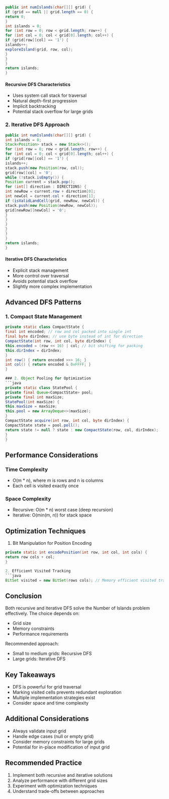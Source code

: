 

```java
public int numIslands(char[][] grid) {
if (grid == null || grid.length == 0) {
return 0;
}
int islands = 0;
for (int row = 0; row < grid.length; row++) {
for (int col = 0; col < grid[0].length; col++) {
if (grid[row][col] == '1') {
islands++;
exploreIsland(grid, row, col);
}
}
}
return islands;
}
```

#### Recursive DFS Characteristics
- Uses system call stack for traversal
- Natural depth-first progression
- Implicit backtracking
- Potential stack overflow for large grids

### 2. Iterative DFS Approach
```java
public int numIslands(char[][] grid) {
int islands = 0;
Stack<Position> stack = new Stack<>();
for (int row = 0; row < grid.length; row++) {
for (int col = 0; col < grid[0].length; col++) {
if (grid[row][col] == '1') {
islands++;
stack.push(new Position(row, col));
grid[row][col] = '0';
while (!stack.isEmpty()) {
Position current = stack.pop();
for (int[] direction : DIRECTIONS) {
int newRow = current.row + direction[0];
int newCol = current.col + direction[1];
if (isValidLandCell(grid, newRow, newCol)) {
stack.push(new Position(newRow, newCol));
grid[newRow][newCol] = '0';
}
}
}
}
}
}
return islands;
}
```

#### Iterative DFS Characteristics
- Explicit stack management
- More control over traversal
- Avoids potential stack overflow
- Slightly more complex implementation

## Advanced DFS Patterns

### 1. Compact State Management
```java
private static class CompactState {
final int encoded; // row and col packed into single int
final byte dirIndex; // use byte instead of int for direction
CompactState(int row, int col, byte dirIndex) {
this.encoded = (row << 16) | col; // bit shifting for packing
this.dirIndex = dirIndex;
}
int row() { return encoded >>> 16; }
int col() { return encoded & 0xFFFF; }
}

### 2. Object Pooling for Optimization
```java
private static class StatePool {
private final Queue<CompactState> pool;
private final int maxSize;
StatePool(int maxSize) {
this.maxSize = maxSize;
this.pool = new ArrayDeque<>(maxSize);
}
CompactState acquire(int row, int col, byte dirIndex) {
CompactState state = pool.poll();
return state != null ? state : new CompactState(row, col, dirIndex);
}
}
```

## Performance Considerations

### Time Complexity
- O(m * n), where m is rows and n is columns
- Each cell is visited exactly once

### Space Complexity
- Recursive: O(m * n) worst case (deep recursion)
- Iterative: O(min(m, n)) for stack space

## Optimization Techniques

1. Bit Manipulation for Position Encoding
```java
private static int encodePosition(int row, int col, int cols) {
return row cols + col;
}

2. Efficient Visited Tracking
```java
BitSet visited = new BitSet(rows cols); // Memory efficient visited tracking
```

## Conclusion
Both recursive and iterative DFS solve the Number of Islands problem effectively. The choice depends on:
- Grid size
- Memory constraints
- Performance requirements

Recommended approach:
- Small to medium grids: Recursive DFS
- Large grids: Iterative DFS

## Key Takeaways
- DFS is powerful for grid traversal
- Marking visited cells prevents redundant exploration
- Multiple implementation strategies exist
- Consider space and time complexity

## Additional Considerations
- Always validate input grid
- Handle edge cases (null or empty grid)
- Consider memory constraints for large grids
- Potential for in-place modification of input grid

## Recommended Practice
1. Implement both recursive and iterative solutions
2. Analyze performance with different grid sizes
3. Experiment with optimization techniques
4. Understand trade-offs between approaches